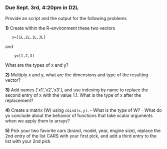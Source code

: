 ### Due Sept. 3rd, 4:20pm in D2L

Provide an script and the output for the following problems

**1)** Create within the R-environment these two vectors

       x=[1L,2L,1L,3L]
  
and

        y=[1,2,3]
   
 What are the types of x and y?
 
 
 **2)** Multiply x and y, what are the dimensions and type of the resulting vector?
 
 **3)** Add names ['x1','x2','x3'], and use indexing by name to replace the second entry of x with the value 1.1. What is the type of x after the replacement?
 
 
 **4)** Create a matrix (W) using `cbind(x,y)`. 
       - What is the type of W?
       - What do yo conclude about the behavior of functions that take scalar arguments when we apply them to arrays?
       
 **5)** Pick your two favorite cars (brand, model, year, engine size), replace the 2nd entry of the list CARS with your first pick, and add a third entry to the list with your 2nd pick
